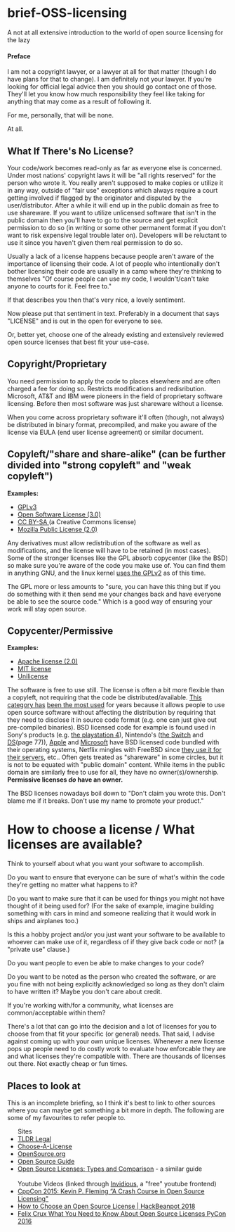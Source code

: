 # brief-OSS-licensing
A not at all extensive introduction to the world of open source licensing for the lazy

#### Preface
I am not a copyright lawyer, or a lawyer at all for that matter (though I do have plans for that to change). I am definitely not your lawyer. If you're looking for official legal advice then you should go contact one of those. They'll let you know how much responsibility they feel like taking for anything that may come as a result of following it. 

For me, personally, that will be none.

At all.

## What If There's No License?

Your code/work becomes read-only as far as everyone else is concerned. Under most nations' copyright laws it will be "all rights reserved" for the person who wrote it. You really aren't supposed to make copies or utilize it in any way, outside of "fair use" exceptions which always require a court getting involved if flagged by the originator and disputed by the user/distributor. After a while it will end up in the public domain as free to use shareware. If you want to utilize unlicensed software that isn't in the public domain then you'll have to go to the source and get explicit permission to do so (in writing or some other permanent format if you don't want to risk expensive legal trouble later on). Developers will be reluctant to use it since you haven't given them real permission to do so. 

Usually a lack of a license happens because people aren't aware of the importance of licensing their code. A lot of people who intentionally don't bother licensing their code are usually in a camp where they're thinking to themselves "Of course people can use my code, I wouldn't/can't take anyone to courts for it. Feel free to."

If that describes you then that's very nice, a lovely sentiment.

Now please put that sentiment in text. Preferably in a document that says "LICENSE" and is out in the open for everyone to see.

Or, better yet, choose one of the already existing and extensively reviewed open source licenses that best fit your use-case.

## Copyright/Proprietary

You need permission to apply the code to places elsewhere and are often charged a fee for doing so. Restricts modifications and redisribution. Microsoft, AT&T and IBM were pioneers in the field of proprietary software licensing. Before then most software was just shareware without a license.

When you come across proprietary software it'll often (though, not always) be distributed in binary format, precompiled, and make you aware of the license via EULA (end user license agreement) or similar document.

## Copyleft/"share and share-alike" (can be further divided into "strong copyleft" and "weak copyleft") 
<strong>Examples:</strong>
<ul>  
  <li><a href="https://tldrlegal.com/license/gnu-general-public-license-v3-(gpl-3)">GPLv3</a></li>
  <li><a href="https://tldrlegal.com/license/open-software-licence-3.0">Open Software License (3.0)</a></li>
  <li><a href="https://creativecommons.org/licenses/by-sa/2.0/legalcode">CC BY-SA </a>(a Creative Commons license)</li>
  <li><a href="https://tldrlegal.com/license/mozilla-public-license-2.0-(mpl-2)">Mozilla Public License (2.0)</a></li>
</ul>

Any derivatives must allow redistribution of the software as well as modifications, and the license will have to be retained (in most cases). Some of the stronger licenses like the GPL absorb copycenter (like the BSD) so make sure you're aware of the code you make use of. You can find them in anything GNU, and the linux kernel [uses the GPLv2](https://www.kernel.org/doc/html/v4.16/process/license-rules.html) as of this time.

The GPL more or less amounts to "sure, you can have this thing but if you do something with it then send me your changes back and have everyone be able to see the source code." Which is a good way of ensuring your work will stay open source.

## Copycenter/Permissive
<strong>Examples:</strong> 
<ul>
  <li><a href="https://tldrlegal.com/license/bsd-2-clause-license-(freebsd)>BSD 2-Clause</a></li>
  <li><a href="https://tldrlegal.com/license/apache-license-2.0-(apache-2.0)">Apache license (2.0)</a></li>
  <li><a href="https://tldrlegal.com/license/mit-license">MIT license</a></li>
  <li><a href="https://unlicense.org/">Unilicense</a></li>
</ul>

The software is free to use still. The license is often a bit more flexible than a copyleft, not requiring that the code be distributed/available. [This category has](https://resources.whitesourcesoftware.com/blog-whitesource/open-source-licenses-trends-and-predictions) [been the most used](https://resources.whitesourcesoftware.com/blog-whitesource/top-10-open-source-software-licenses-of-2016-and-key-trends) for years because it allows people to use open source software without affecting the distribution by requiring that they need to disclose it in source code format (e.g. one can just give out pre-compiled binaries). BSD licensed code for example is found used in Sony's products (e.g. [the playstation 4](https://doc.dl.playstation.net/doc/ps4-oss/index.html)), Nintendo's ([the Switch](https://wololo.net/wagic/wp-content/uploads/2017/03/nintendo_switch_freebsd_hack.jpg) and [DS](https://www.nintendo.com/consumer/downloads/manual-nintendo-2ds-operations-english.pdf)(page 77)), [Ap](https://developer.apple.com/library/archive/documentation/MacOSX/Conceptual/OSX_Technology_Overview/SystemTechnology/SystemTechnology.html#//apple_ref/doc/uid/TP40001067-CH207-BCICAIFJ)[p](https://developer.apple.com/library/archive/documentation/Darwin/Conceptual/KernelProgramming/BSD/BSD.html)[l](https://github.com/apple/darwin-xnu/search?q=bsd)[e](https://opensource.apple.com/source/Libc/Libc-320/string/FreeBSD/) and [Microsoft](https://lwn.net/Articles/245805/) have BSD licensed code bundled with their operating systems, Netflix mingles with FreeBSD since [they use it for their servers](https://invidious.snopyta.org/watch?v=vcyQBup-Gto), etc.. Often gets treated as "shareware" in some circles, but it is not to be equated with "public domain" content. While items in the public domain are similarly free to use for all, they have no owner(s)/ownership. **Permissive licenses *do* have an owner.** 

The BSD licenses nowadays boil down to "Don't claim you wrote this. Don't blame me if it breaks. Don't use my name to promote your product."

# How to choose a license / What licenses are available?
Think to yourself about what you want your software to accomplish. 

Do you want to ensure that everyone can be sure of what's within the code they're getting no matter what happens to it? 

Do you want to make sure that it can be used for things you might not have thought of it being used for? (For the sake of example, imagine building something with cars in mind and someone realizing that it would work in ships and airplanes too.)

Is this a hobby project and/or you just want your software to be available to whoever can make use of it, regardless of if they give back code or not? (a "private use" clause.)

Do you want people to even be able to make changes to your code?

Do you want to be noted as the person who created the software, or are you fine with not being explicitly acknowledged so long as they don't claim to have written it? Maybe you don't care about credit. 

If you're working with/for a community, what licenses are common/acceptable within them?

There's a lot that can go into the decision and a lot of licenses for you to choose from that fit your specific (or general) needs.
That said, I advise against coming up with your own unique licenses. Whenever a new license pops up people need to do costly work to evaluate how enforcable they are and what licenses they're compatible with. There are thousands of licenses out there. Not exactly cheap or fun times.

## Places to look at
This is an incomplete briefing, so I think it's best to link to other sources where you can maybe get something a bit more in depth. The following are some of my favourites to refer people to.
<ul>
  <lh>Sites</lh>
  <li><a href="https://tldrlegal.com/">TLDR Legal</a></li>
  <li><a href="https://choosealicense.com/">Choose-A-License</a></li>
  <li><a href="https://opensource.org/licenses">OpenSource.org</a></li>
  <li><a href="https://opensource.guide/legal/">Open Source Guide</a></li>
  <li><a href="https://snyk.io/learn/open-source-licenses/">Open Source Licenses: Types and Comparison</a> - a similar guide</li>
  <br/><lh>Youtube Videos (linked through <a href="https://github.com/iv-org/invidious">Invidious</a>, a "free" youtube frontend)</lh>
  <li><a href="https://invidious.snopyta.org/watch?v=cJIi-hIlCQM">CppCon 2015: Kevin P. Fleming “A Crash Course in Open Source Licensing"</a></li>
  <li><a href="https://invidious.snopyta.org/watch?v=OnmWFxlG2GA">How to Choose an Open Source License | HackBeanpot 2018</a></li>
  <li><a href="https://invidious.snopyta.org/watch?v=9kGrKBOytYM">Felix Crux What You Need to Know About Open Source Licenses PyCon 2016</a></li>
</ul>
